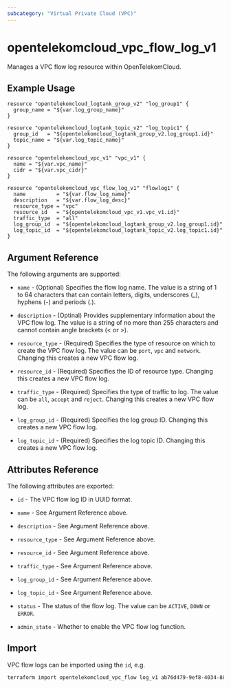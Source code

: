 ```yaml
---
subcategory: "Virtual Private Cloud (VPC)"
---
```


# opentelekomcloud_vpc_flow_log_v1

Manages a VPC flow log resource within OpenTelekomCloud.

## Example Usage

```hcl
resource "opentelekomcloud_logtank_group_v2" "log_group1" {
  group_name = "${var.log_group_name}"
}

resource "opentelekomcloud_logtank_topic_v2" "log_topic1" {
  group_id   = "${opentelekomcloud_logtank_group_v2.log_group1.id}"
  topic_name = "${var.log_topic_name}"
}

resource "opentelekomcloud_vpc_v1" "vpc_v1" {
  name = "${var.vpc_name}"
  cidr = "${var.vpc_cidr}"
}

resource "opentelekomcloud_vpc_flow_log_v1" "flowlog1" {
  name          = "${var.flow_log_name}"
  description   = "${var.flow_log_desc}"
  resource_type = "vpc"
  resource_id   = "${opentelekomcloud_vpc_v1.vpc_v1.id}"
  traffic_type  = "all"
  log_group_id  = "${opentelekomcloud_logtank_group_v2.log_group1.id}"
  log_topic_id  = "${opentelekomcloud_logtank_topic_v2.log_topic1.id}"
}
```

## Argument Reference

The following arguments are supported:

* `name` - (Optional) Specifies the flow log name.
  The value is a string of 1 to 64 characters that can contain letters, digits, underscores (_), hyphens (-) and periods (.).

* `description` - (Optinal) Provides supplementary information about the VPC flow log.
  The value is a string of no more than 255 characters and cannot contain angle brackets (< or >).

* `resource_type` - (Required) Specifies the type of resource on which to create the VPC flow log.
  The value can be `port`, `vpc` and `network`.
  Changing this creates a new VPC flow log.

* `resource_id` - (Required) Specifies the ID of resource type.
  Changing this creates a new VPC flow log.

* `traffic_type` - (Required) Specifies the type of traffic to log. The value can be `all`, `accept` and `reject`.
  Changing this creates a new VPC flow log.

* `log_group_id` - (Required) Specifies the log group ID.
  Changing this creates a new VPC flow log.

* `log_topic_id` - (Required) Specifies the log topic ID.
  Changing this creates a new VPC flow log.

## Attributes Reference

The following attributes are exported:

* `id` - The VPC flow log ID in UUID format.

* `name` - See Argument Reference above.

* `description` - See Argument Reference above.

* `resource_type` - See Argument Reference above.

* `resource_id` - See Argument Reference above.

* `traffic_type` - See Argument Reference above.

* `log_group_id` - See Argument Reference above.

* `log_topic_id` - See Argument Reference above.

* `status` - The status of the flow log. The value can be `ACTIVE`, `DOWN` or `ERROR`.

* `admin_state` - Whether to enable the VPC flow log function.

## Import

VPC flow logs can be imported using the `id`, e.g.

```sh
terraform import opentelekomcloud_vpc_flow log_v1 ab76d479-9ef8-4034-88c4-4ab82fc87572
```
